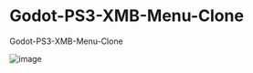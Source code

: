 # Godot-PS3-XMB-Menu-Clone
Godot-PS3-XMB-Menu-Clone

![image](https://github.com/user-attachments/assets/0734a643-930a-47ff-acc2-7e7c013d4aec)
